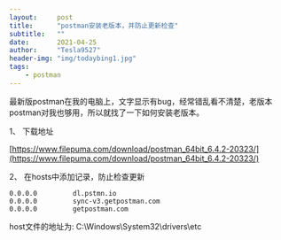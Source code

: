 ```yaml
---
layout:     post
title:      "postman安装老版本，并防止更新检查"
subtitle:   ""
date:       2021-04-25
author:     "Tesla9527"
header-img: "img/todaybing1.jpg"
tags:
    - postman
---
```



最新版postman在我的电脑上，文字显示有bug，经常错乱看不清楚，老版本postman对我也够用，所以就找了一下如何安装老版本。


1、 下载地址

[https://www.filepuma.com/download/postman_64bit_6.4.2-20323/](https://www.filepuma.com/download/postman_64bit_6.4.2-20323/)

2、 在hosts中添加记录，防止检查更新

```
0.0.0.0         dl.pstmn.io
0.0.0.0         sync-v3.getpostman.com
0.0.0.0         getpostman.com
```

host文件的地址为: C:\Windows\System32\drivers\etc